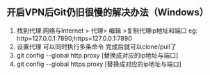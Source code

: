 ## 开启VPN后Git仍旧很慢的解决办法（Windows）

1. 找到代理:网络与Internet > 代理> 编辑 >复制代理ip地址和端口 eg: http=127.0.0.1:7890;https=127.0.0.1:7890
2. 设置代理 可以同时执行多条命令 完成后就可以clone/pull了
3. git config --global http.proxy [替换成对应的ip地址与端口]
4. git config --global https.proxy [替换成对应的ip地址与端口]